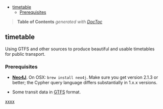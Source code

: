

- [timetable](#timetable)
	- [Prerequisites](#prerequisites)

> **Table of Contents**  *generated with [DocToc](http://doctoc.herokuapp.com/)*


## timetable

Using GTFS and other sources to produce beautiful and usable timetables for public transport.

### Prerequisites

* [**Neo4J**](http://neo4j.org). On OSX: `brew install neo4j`. Make sure you get version 2.1.3 or better;
	the Cypher query language differs substantially in 1.x.x versions.

* Some transit data in [GTFS](https://developers.google.com/transit/gtfs/reference) format.

[xxxx](http://www.gtfs-data-exchange.com)

